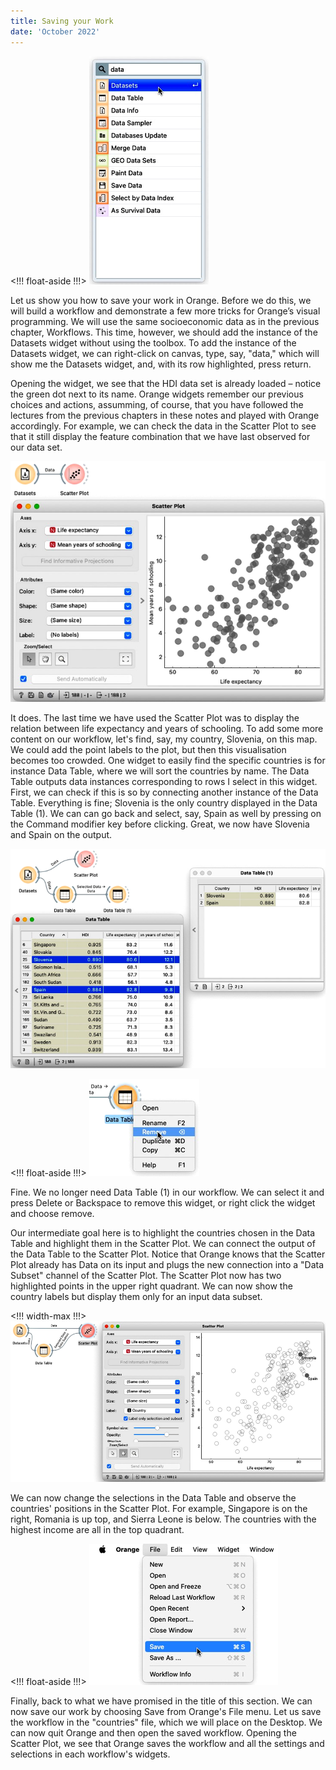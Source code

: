 ```yaml
---
title: Saving your Work
date: 'October 2022'
---
```


<!!! float-aside !!!>
![](add-datasets-widget.png)

Let us show you how to save your work in Orange. Before we do this, we will build a workflow and demonstrate a few more tricks for Orange’s visual programming. We will use the same socioeconomic data as in the previous chapter, Workflows. This time, however, we should add the instance of the Datasets widget without using the toolbox. To add the instance of the Datasets widget, we can right-click on canvas, type, say, "data," which will show me the Datasets widget, and, with its row highlighted, press return.

Opening the widget, we see that the HDI data set is already loaded – notice the green dot next to its name. Orange widgets remember our previous choices and actions, assumming, of course, that you have followed the lectures from the previous chapters in these notes and played with Orange accordingly. For example, we can check the data in the Scatter Plot to see that it still display the feature combination that we have last observed for our data set.

![](scatter-plot.png)

It does. The last time we have used the Scatter Plot was to display the relation between life expectancy and years of schooling. To add some more content on our workflow, let's find, say, my country, Slovenia, on this map. We could add the point labels to the plot, but then this visualisation becomes too crowded. One widget to easily find the specific countries is for instance Data Table, where we will sort the countries by name. The Data Table outputs data instances corresponding to rows I select in this widget. First, we can check if this is so by connecting another instance of the Data Table. Everything is fine; Slovenia is the only country displayed in the Data Table (1). We can can go back and select, say, Spain as well by pressing on the Command modifier key before clicking. Great, we now have Slovenia and Spain on the output. 

![](slovenia-spain.png)

<!!! float-aside !!!>
![](remove.png)

Fine. We no longer need Data Table (1) in our workflow. We can select it and press Delete or Backspace to remove this widget, or right click the widget and choose remove. 

Our intermediate goal here is to highlight the countries chosen in the Data Table and highlight them in the Scatter Plot. We can connect the output of the Data Table to the Scatter Plot. Notice that Orange knows that the Scatter Plot already has Data on its input and plugs the new connection into a "Data Subset" channel of the Scatter Plot. The Scatter Plot now has two highlighted points in the upper right quadrant. We can now show the country labels but display them only for an input data subset.

<!!! width-max !!!>
![](scatterplot-highlighted.png)

We can now change the selections in the Data Table and observe the countries' positions in the Scatter Plot. For example, Singapore is on the right, Romania is up top, and Sierra Leone is below. The countries with the highest income are all in the top quadrant.

<!!! float-aside !!!>
![](save.png)

Finally, back to what we have promised in the title of this section. We can now save our work by choosing Save from Orange's File menu. Let us save the workflow in the "countries" file, which we will place on the Desktop. We can now quit Orange and then open the saved workflow. Opening the Scatter Plot, we see that Orange saves the workflow and all the settings and selections in each workflow's widgets. 